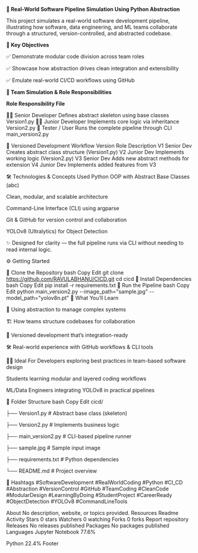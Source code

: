 **🚀 Real-World Software Pipeline Simulation Using Python Abstraction**

This project simulates a real-world software development pipeline, illustrating how software, data engineering, and ML teams collaborate through a structured, version-controlled, and abstracted codebase.

**🎯 Key Objectives**

✅ Demonstrate modular code division across team roles 

✅ Showcase how abstraction drives clean integration and extensibility

✅ Emulate real-world CI/CD workflows using GitHub

**👥 Team Simulation & Role Responsibilities**

**Role Responsibility File**

👨‍💼 Senior Developer Defines abstract skeleton using base classes Version1.py 
👨‍💻 Junior Developer Implements core logic via inheritance Version2.py
🧪 Tester / User Runs the complete pipeline through CLI main_version2.py

🔁 Versioned Development Workflow Version Role Description V1 Senior Dev Creates abstract class structure (Version1.py) V2 Junior Dev Implements working logic (Version2.py) V3 Senior Dev Adds new abstract methods for extension V4 Junior Dev Implements added features from V3

🛠️ Technologies & Concepts Used Python OOP with Abstract Base Classes (abc)

Clean, modular, and scalable architecture

Command-Line Interface (CLI) using argparse

Git & GitHub for version control and collaboration

YOLOv8 (Ultralytics) for Object Detection

✨ Designed for clarity — the full pipeline runs via CLI without needing to read internal logic.

⚙️ Getting Started 

🔹 Clone the Repository bash Copy Edit git clone https://github.com/RAVULABHANU/CICD.git cd cicd 
🔹 Install Dependencies bash Copy Edit pip install -r requirements.txt 
🔹 Run the Pipeline bash Copy Edit python main_version2.py --image_path="sample.jpg" --model_path="yolov8n.pt" 
🧠 What You’ll Learn 

🧩 Using abstraction to manage complex systems

🏗️ How teams structure codebases for collaboration

🔄 Versioned development that’s integration-ready

🛠️ Real-world experience with GitHub workflows & CLI tools

👨‍🎓 Ideal For Developers exploring best practices in team-based software design

Students learning modular and layered coding workflows

ML/Data Engineers integrating YOLOv8 in practical pipelines

📁 Folder Structure bash Copy Edit cicd/

├── Version1.py # Abstract base class (skeleton)

├── Version2.py # Implements business logic

├── main_version2.py # CLI-based pipeline runner

├── sample.jpg # Sample input image

├── requirements.txt # Python dependencies 

└── README.md # Project overview 

📌 Hashtags #SoftwareDevelopment #RealWorldCoding #Python #CI_CD #Abstraction #VersionControl #GitHub #TeamCoding #CleanCode #ModularDesign #LearningByDoing #StudentProject #CareerReady #ObjectDetection #YOLOv8 #CommandLineTools

About
No description, website, or topics provided.
Resources
 Readme
 Activity
Stars
 0 stars
Watchers
 0 watching
Forks
 0 forks
Report repository
Releases
No releases published
Packages
No packages published
Languages
Jupyter Notebook
77.6%
 
Python
22.4%
Footer
